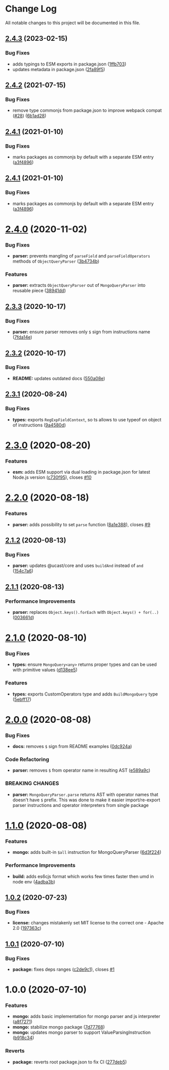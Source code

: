 # Change Log

All notable changes to this project will be documented in this file.

## [2.4.3](https://github.com/stalniy/ucast/compare/@ucast/mongo@2.4.2...@ucast/mongo@2.4.3) (2023-02-15)


### Bug Fixes

* adds typings to ESM exports in package.json ([1ffb703](https://github.com/stalniy/ucast/commit/1ffb7033a6d70ee4eb5f9d3178bcb4df37da835e))
* updates metadata in package.json ([2fa89f5](https://github.com/stalniy/ucast/commit/2fa89f573eeb033c657b7c54b4640a856859f766))

## [2.4.2](https://github.com/stalniy/ucast/compare/@ucast/mongo@2.4.1...@ucast/mongo@2.4.2) (2021-07-15)


### Bug Fixes

* remove type commonjs from package.json to improve webpack compat ([#28](https://github.com/stalniy/ucast/issues/28)) ([6b1ad28](https://github.com/stalniy/ucast/commit/6b1ad289d7b4f9945f08f29efd952069efd6c8c9))

## [2.4.1](https://github.com/stalniy/ucast/compare/@ucast/mongo@2.4.0...@ucast/mongo@2.4.1) (2021-01-10)


### Bug Fixes

* marks packages as commonjs by default with a separate ESM entry ([a3f4896](https://github.com/stalniy/ucast/commit/a3f48961a93b5951cb92d9954297cd12754d3ff1))

## [2.4.1](https://github.com/stalniy/ucast/compare/@ucast/mongo@2.4.0...@ucast/mongo@2.4.1) (2021-01-10)


### Bug Fixes

* marks packages as commonjs by default with a separate ESM entry ([a3f4896](https://github.com/stalniy/ucast/commit/a3f48961a93b5951cb92d9954297cd12754d3ff1))

# [2.4.0](https://github.com/stalniy/ucast/compare/@ucast/mongo@2.3.3...@ucast/mongo@2.4.0) (2020-11-02)


### Bug Fixes

* **parser:** prevents mangling of `parseField` and `parseFieldOperators` methods of `ObjectQueryParser` ([3b4734b](https://github.com/stalniy/ucast/commit/3b4734b8ac46514aa46855f169e48708d5a9a4b3))


### Features

* **parser:** extracts `ObjectQueryParser` out of `MongoQueryParser` into reusable piece ([38941dd](https://github.com/stalniy/ucast/commit/38941dd003dfb0ac9d9f7c867d49b0bbd0b5e716))

## [2.3.3](https://github.com/stalniy/ucast/compare/@ucast/mongo@2.3.2...@ucast/mongo@2.3.3) (2020-10-17)


### Bug Fixes

* **parser:** ensure parser removes only `$` sign from instructions name ([7fda14e](https://github.com/stalniy/ucast/commit/7fda14e5b2f0c7a3120c1b4be22099c3aceff410))

## [2.3.2](https://github.com/stalniy/ucast/compare/@ucast/mongo@2.3.1...@ucast/mongo@2.3.2) (2020-10-17)


### Bug Fixes

* **README:** updates outdated docs ([550a08e](https://github.com/stalniy/ucast/commit/550a08ec1b0d0cd71b9ef432757cbc80aad88965))

## [2.3.1](https://github.com/stalniy/ucast/compare/@ucast/mongo@2.3.0...@ucast/mongo@2.3.1) (2020-08-24)


### Bug Fixes

* **types:** exports `RegExpFieldContext`, so ts allows to use typeof on object of instructions ([9a4580d](https://github.com/stalniy/ucast/commit/9a4580d054a6988fc41732de96d108ddb55b269f))

# [2.3.0](https://github.com/stalniy/ucast/compare/@ucast/mongo@2.2.0...@ucast/mongo@2.3.0) (2020-08-20)


### Features

* **esm:** adds ESM support via dual loading in package.json for latest Node.js version ([c730f95](https://github.com/stalniy/ucast/commit/c730f9598a4c62589c612403c0ac59ba4aa1600e)), closes [#10](https://github.com/stalniy/ucast/issues/10)

# [2.2.0](https://github.com/stalniy/ucast/compare/@ucast/mongo@2.1.2...@ucast/mongo@2.2.0) (2020-08-18)


### Features

* **parser:** adds possibility to set `parse` function ([8a1e388](https://github.com/stalniy/ucast/commit/8a1e388fe1c5722ae322b783101f066d763dfde5)), closes [#9](https://github.com/stalniy/ucast/issues/9)

## [2.1.2](https://github.com/stalniy/ucast/compare/@ucast/mongo@2.1.1...@ucast/mongo@2.1.2) (2020-08-13)


### Bug Fixes

* **parser:** updates @ucast/core and uses `buildAnd` instead of `and` ([154c7a6](https://github.com/stalniy/ucast/commit/154c7a6ff86c3a193592f642416030d0d78ea8ea))

## [2.1.1](https://github.com/stalniy/ucast/compare/@ucast/mongo@2.1.0...@ucast/mongo@2.1.1) (2020-08-13)


### Performance Improvements

* **parser:** replaces `Object.keys().forEach` with `Object.keys() + for(..)` ([003661d](https://github.com/stalniy/ucast/commit/003661da2170243a6bd95233df397eb7c9c4d70a))

# [2.1.0](https://github.com/stalniy/ucast/compare/@ucast/mongo@2.0.0...@ucast/mongo@2.1.0) (2020-08-10)


### Bug Fixes

* **types:** ensure `MongoQuery<any>` returns proper types and can be used with primitive values ([d138ee5](https://github.com/stalniy/ucast/commit/d138ee565bc54d623a283243dc12fc9c930dd2af))


### Features

* **types:** exports CustomOperators type and adds `BuildMongoQuery` type ([5ebff17](https://github.com/stalniy/ucast/commit/5ebff1709a448d8683650b26ffff5b7e472c6ac3))

# [2.0.0](https://github.com/stalniy/ucast/compare/@ucast/mongo@1.1.0...@ucast/mongo@2.0.0) (2020-08-08)


### Bug Fixes

* **docs:** removes `$` sign from README examples ([0dc924a](https://github.com/stalniy/ucast/commit/0dc924af72abfefa41ebeac107f1bc070ad796c7))


### Code Refactoring

* **parser:** removes `$` from operator name in resulting AST ([e589a9c](https://github.com/stalniy/ucast/commit/e589a9ce577bc191f48e481fc8aebe5b1164783b))


### BREAKING CHANGES

* **parser:** `MongoQueryParser.parse` returns AST with operator names that doesn't have `$` prefix. This was done to make it easier import/re-export parser instructions and operator interpreters from single package

# [1.1.0](https://github.com/stalniy/ucast/compare/@ucast/mongo@1.0.2...@ucast/mongo@1.1.0) (2020-08-08)


### Features

* **mongo:** adds built-in `$all` instruction for MongoQueryParser ([6d3f224](https://github.com/stalniy/ucast/commit/6d3f224bcba1ef6b875f992752f08d01116bbf9b))


### Performance Improvements

* **build:** adds es6cjs format which works few times faster then umd in node env ([4adba3b](https://github.com/stalniy/ucast/commit/4adba3bbf85afe95abfbcee0e36b5edc9d09396f))

## [1.0.2](https://github.com/stalniy/ucast/compare/@ucast/mongo@1.0.1...@ucast/mongo@1.0.2) (2020-07-23)


### Bug Fixes

* **license:** changes mistakenly set MIT license to the correct one - Apache 2.0 ([197363c](https://github.com/stalniy/ucast/commit/197363c321392c742d31b7e1e024d88c0499ce73))

## [1.0.1](https://github.com/stalniy/ucast/compare/@ucast/mongo@1.0.0...@ucast/mongo@1.0.1) (2020-07-10)


### Bug Fixes

* **package:** fixes deps ranges ([c2de9c1](https://github.com/stalniy/ucast/commit/c2de9c1b2d6ad85050f4eeb2635c6cb377200013)), closes [#1](https://github.com/stalniy/ucast/issues/1)

# 1.0.0 (2020-07-10)


### Features

* **mongo:** adds basic implementation for mongo parser and js interpreter ([a8f7271](https://github.com/stalniy/ucast/commit/a8f7271fc893491755e5c7fb522ed42be992e7b1))
* **mongo:** stabilize mongo package ([7d77768](https://github.com/stalniy/ucast/commit/7d7776874be3050026b53ee3b61c3361a89d1b21))
* **mongo:** updates mongo parser to support ValueParsingInstruction ([b918c34](https://github.com/stalniy/ucast/commit/b918c34224a5b60f3f1aa16197587f279b0e3e3a))


### Reverts

* **package:** reverts root package.json to fix CI ([277deb5](https://github.com/stalniy/ucast/commit/277deb561bc2a74a2c98170608805ded57802d7d))
